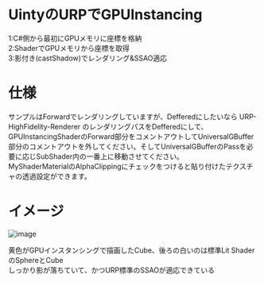 # UintyのURPでGPUInstancing  
 1:C#側から最初にGPUメモリに座標を格納  
 2:ShaderでGPUメモリから座標を取得  
 3:影付き(castShadow)でレンダリング&SSAO適応
 
# 仕様  
 サンプルはForwardでレンダリングしていますが、Defferedにしたいなら URP-HighFidelity-Renderer のレンダリングパスをDefferedにして、GPUInstancingShaderのForward部分をコメントアウトしてUniversalGBuffer部分のコメントアウトを外してください。そしてUniversalGBufferのPassを必要に応じSubShader内の一番上に移動させてください。  
 MyShaderMaterialのAlphaClippingにチェックをつけると貼り付けたテクスチャの透過設定ができます。  
 
# イメージ  

![image](https://user-images.githubusercontent.com/44022497/174307537-7cecb9a8-3de5-4a7b-bab9-ed6f8df23a6a.jpg)

 黄色がGPUインスタンシングで描画したCube、後ろの白いのは標準Lit ShaderのSphereとCube  
 しっかり影が落ちていて、かつURP標準のSSAOが適応できている  